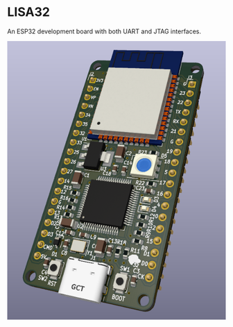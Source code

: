 # LISA32

An ESP32 development board with both UART and JTAG interfaces.

![lisa32 image](./doc/lisa32_v0.1.1.png)

